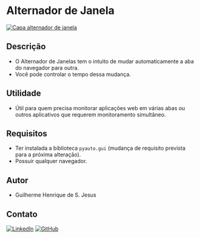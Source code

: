 # Alternador de Janela
[![Capa alternador de janela](https://github.com/guilhermedevsecops/images/blob/main/python.png?raw=true)](https://github.com/guilhermedevsecops/alternador-janela/new/main)

## Descrição

- O Alternador de Janelas tem o intuito de mudar automaticamente a aba do navegador para outra.
- Você pode controlar o tempo dessa mudança.

## Utilidade

- Útil para quem precisa monitorar aplicações web em várias abas ou outros aplicativos que requerem monitoramento simultâneo.

## Requisitos

- Ter instalada a biblioteca `pyauto.gui` (mudança de requisito prevista para a próxima alteração).
- Possuir qualquer navegador.

## Autor

- Guilherme Henrique de S. Jesus

## Contato

[![LinkedIn](https://img.shields.io/badge/LinkedIn-0077B5?style=for-the-badge&logo=linkedin&logoColor=white)](https://br.linkedin.com/in/guilherme-henrique-de-sousa-jesus-27ab731b7) 
[![GitHub](https://img.shields.io/badge/Github%20Actions-282a2e?style=for-the-badge&logo=githubactions&logoColor=367cfe)](https://github.com/guilhermedevsecops/alternador-janela/new/main)
